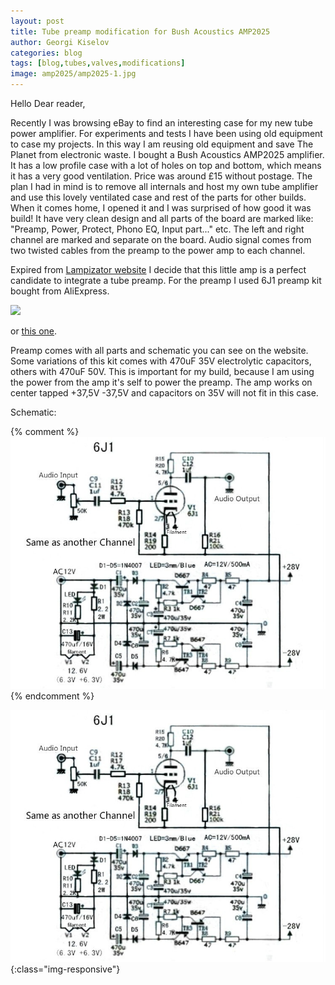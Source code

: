 ```yaml
---
layout: post
title: Tube preamp modification for Bush Acoustics AMP2025
author: Georgi Kiselov
categories: blog
tags: [blog,tubes,valves,modifications]
image: amp2025/amp2025-1.jpg
---
```


Hello Dear reader,

Recently I was browsing eBay to find an interesting case for my new tube power amplifier. For experiments and tests I have been using old equipment to case my projects. In this way I am reusing old equipment and save The Planet from electronic waste. I bought a Bush Acoustics AMP2025 amplifier. It has a low profile case with a lot of holes on top and bottom, which means it has a very good ventilation. Price was around £15 without postage.
The plan I had in mind is to remove all internals and host my own tube amplifier and use this lovely ventilated case and rest of the parts for other builds. 
When it comes home, I opened it and I was surprised of how good it was build! It have very clean design and all parts of the board are marked like: "Preamp, Power, Protect, Phono EQ, Input part..." etc. The left and right channel are marked and separate on the board. Audio signal comes from two twisted cables from the preamp to the power amp to each channel.

Expired from [Lampizator website](http://www.lampizator.eu) I decide that this little amp is a perfect candidate to integrate a tube preamp. For the preamp I used 6J1 preamp kit bought from AliExpress.

<a href="https://s.click.aliexpress.com/e/_DeiaqoF" target="_blank"><img src="//ae01.alicdn.com/kf/HTB1NjDoegKTBuNkSne1q6yJoXXaw.jpg_350x350.jpg" /></a>

or [this one](https://s.click.aliexpress.com/e/_DeZrpWb).

Preamp comes with all parts and schematic you can see on the website. Some variations of this kit comes with 470uF 35V electrolytic capacitors, others with 470uF 50V. This is important for my build, because I am using the power from the amp it's self to power the preamp. The amp works on center tapped +37,5V -37,5V and capacitors on 35V will not fit in this case.

Schematic:


{% comment %} 
<img src="assets/img/amp2025/6J1-preamp-schematic.jpg">
{% endcomment %}

![6J1 PreAmp Schematic](assets/img/amp2025/6J1-preamp-schematic.jpg){:class="img-responsive"}

